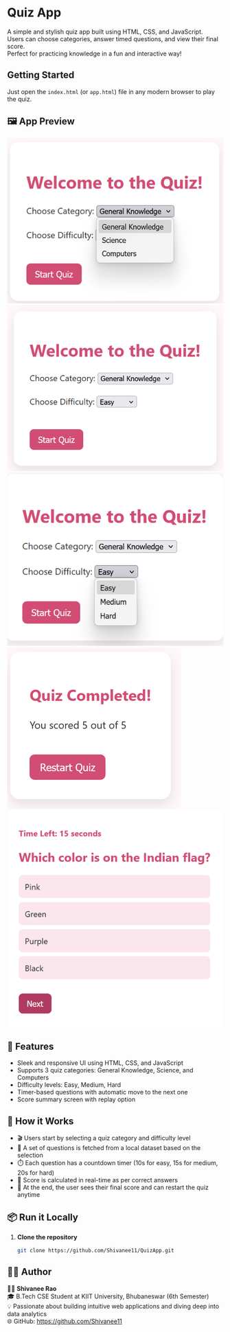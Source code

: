# **Quiz App**

A simple and stylish quiz app built using HTML, CSS, and JavaScript.  
Users can choose categories, answer timed questions, and view their final score.  
Perfect for practicing knowledge in a fun and interactive way!


## Getting Started
Just open the `index.html` (or `app.html`) file in any modern browser to play the quiz.

## 🖼️ App Preview
![Screenshot](Screenshot%202025-05-20%20180138.png)
![Screenshot](Screenshot%202025-05-20%20180206.png)
![Screenshot](Screenshot%202025-05-20%20180413.png)
![Screenshot](Screenshot%202025-05-20%20180517.png)
![Screenshot](Screenshot%202025-05-20%20181032.png)

## 🚀 **Features**
- Sleek and responsive UI using HTML, CSS, and JavaScript
- Supports 3 quiz categories: General Knowledge, Science, and Computers
- Difficulty levels: Easy, Medium, Hard
- Timer-based questions with automatic move to the next one
- Score summary screen with replay option

## 🧠 **How it Works**
- 🎬 Users start by selecting a quiz category and difficulty level  
- 🧩 A set of questions is fetched from a local dataset based on the selection  
- ⏱️ Each question has a countdown timer (10s for easy, 15s for medium, 20s for hard)  
- 🧮 Score is calculated in real-time as per correct answers  
- 🏁 At the end, the user sees their final score and can restart the quiz anytime  


## 📦 **Run it Locally**

1. **Clone the repository**  
   ```bash
   git clone https://github.com/Shivanee11/QuizApp.git

## 👩‍💻 **Author**
👩‍💻 **Shivanee Rao**  
🎓 B.Tech CSE Student at KIIT University, Bhubaneswar (6th Semester)  
💡 Passionate about building intuitive web applications and diving deep into data analytics  
🌐 GitHub: https://github.com/Shivanee11

